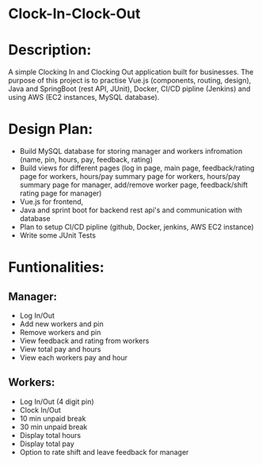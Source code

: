 # Clock-In-Clock-Out

# Description:
A simple Clocking In and Clocking Out application built for businesses. The purpose of this project is to practise Vue.js (components, routing, design), Java and SpringBoot (rest API, JUnit), Docker, CI/CD pipline (Jenkins) and using AWS (EC2 instances, MySQL database).

# Design Plan:
- Build MySQL database for storing manager and workers infromation (name, pin, hours, pay, feedback, rating)
- Build views for different pages (log in page, main page, feedback/rating page for workers, hours/pay summary page for workers, hours/pay summary page for manager, add/remove worker page, feedback/shift rating page for manager)
- Vue.js for frontend, 
- Java and sprint boot for backend rest api's and communication with database
- Plan to setup CI/CD pipline (github, Docker, jenkins, AWS EC2 instance) 
- Write some JUnit Tests

# Funtionalities:
## Manager:
- Log In/Out
- Add new workers and pin
- Remove workers and pin
- View feedback and rating from workers
- View total pay and hours
- View each workers pay and hour

## Workers:
- Log In/Out (4 digit pin)
- Clock In/Out
- 10 min unpaid break
- 30 min unpaid break
- Display total hours
- Display total pay
- Option to rate shift and leave feedback for manager


